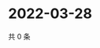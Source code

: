 # 2022-03-28

共 0 条

<!-- BEGIN WEIBO -->
<!-- 最后更新时间 Mon Mar 28 2022 23:13:22 GMT+0800 (China Standard Time) -->

<!-- END WEIBO -->
